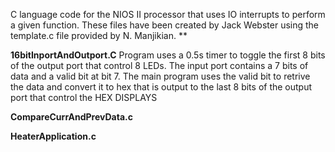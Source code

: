 C language code for the NIOS II processor that uses IO interrupts to perform a given function. These files have been created by Jack Webster using the template.c file provided by N. Manjikian.
**

**16bitInportAndOutport.C**
Program uses a 0.5s timer to toggle the first 8 bits of the output port that control 8 LEDs.
The input port contains a 7 bits of data and a valid bit at bit 7. The main program uses the valid bit to retrive the data and convert it to hex that is output to the last 8 bits of the output port that control the HEX DISPLAYS

**CompareCurrAndPrevData.c**


**HeaterApplication.c**


